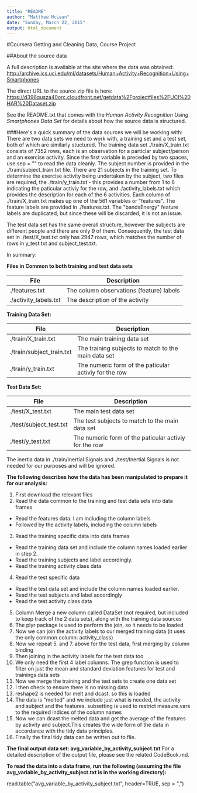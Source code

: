 ```yaml
---
title: "README"
author: "Matthew McLean"
date: "Sunday, March 22, 2015"
output: html_document
---
```

#Coursera Getting and Cleaning Data, Course Project


##About the source data

A full description is available at the site where the data was obtained: 
http://archive.ics.uci.edu/ml/datasets/Human+Activity+Recognition+Using+Smartphones 

The direct URL to the source zip file is here:
https://d396qusza40orc.cloudfront.net/getdata%2Fprojectfiles%2FUCI%20HAR%20Dataset.zip 

See the README.txt that comes with the *Human Activity Recognition Using Smartphones Data Set* for details about how the source data is structured.

###Here's a quick summary of the data sources we will be working with:
There are two data sets we need to work with, a training set and a test set, both of which are similarly stuctured.
The training data set ./train/X_train.txt consists of 7352 rows, each is an observation for a particlar subject/person and an exercise activity. Since the first variable is preceded by two spaces, use sep = 
"" to read the data cleanly.
The subject number is provided in the ./train/subject_train.txt file. There are 21 subjects in the training set.
To determine the exercise activity being undertaken by the subject, two files are required, the ./train/y_train.txt - this provides a number from 1 to 6 indicating the paticular activiy for the row, and 
./activity_labels.txt which provides the description for each of the 6 activities.
Each column of ./train/X_train.txt makes up one of the 561 variables or "features". The feature labels are provided in ./features.txt. The "bandsEnergy" feature labels are duplicated, but since these will be 
discarded, it is not an issue.

The test data set has the same overall structure, however the subjects are different people and there are only 9 of them.
Consequently, the test data set in ./test/X_test.txt only has 2947 rows, which matches the number of rows in y_test.txt and subject_test.txt.

In summary:

**Files in Common to both training and test data sets**

File  | Description
------------- | -------------
./features.txt | The column observations (feature) labels
./activity_labels.txt | The description of the activity

**Training Data Set:**

File  | Description
------------- | -------------
./train/X_train.txt  | The main training data set
./train/subject_train.txt  | The training subjects to match to the main data set
./train/y_train.txt | The numeric form of the paticular activiy for the row

**Test Data Set:**

File  | Description
------------- | -------------
./test/X_test.txt  | The main test data set
./test/subject_test.txt  | The test subjects to match to the main data set
./test/y_test.txt | The numeric form of the paticular activiy for the row

The inertia data in ./train/Inertial Signals and ./test/Inertial Signals is not needed for our purposes and will be ignored.


**The following describes how the data has been manipulated to prepare it for our analysis:**

1. First download the relevant files
2. Read the data common to the training and test data sets into data frames
  + Read the features data. I am including the column labels
  + Followed by the activity labels, including the column labels
3. Read the training specific data into data frames
  + Read the training data set and include the column names loaded earlier in step 2.
  + Read the training subjects and label accordingly.
  + Read the training activity class data
4. Read the test specific data
  + Read the test data set and include the column names loaded earlier.
  + Read the test subjects and label accordingly
  + Read the test activity class data
5. Column Merge a new column called DataSet (not required, but included to keep track of the 2 data sets), along with the training data sources
6. The plyr package is used to perform the join, so it needs to be loaded
7. Now we can join the activity labels to our merged training data (it uses the only common column: activity_class)
8. Now we repeat 5. and 7. above for the test data, first merging by column binding
9. Then joining in the activity labels for the test data too
10. We only need the first 4 label columns. The grep function is used to filter on just the mean and standard deviation features for test and trainings data sets
11. Now we merge the training and the test sets to create one data set
12. I then check to ensure there is no missing data
13. reshape2 is needed for melt and dcast, so this is loaded
14. The data is "melted" and we include just what is needed, the activity and subject and the features. subsetting is used to restrict measure.vars to the required indices of the column names
15. Now we can dcast the melted data and get the average of the features by activity and subject.This creates the wide form of the data in accordance with the tidy data principles. 
16. Finally the final tidy data can be written out to file.

**The final output data set: avg_variable_by_activity_subject.txt**
For a detailed description of the output file, please see the related CodeBook.md.

**To read the data into a data frame, run the following (assuming the file avg_variable_by_activity_subject.txt is in the working directory):**

 read.table("avg_variable_by_activity_subject.txt", header=TRUE, sep = ",")